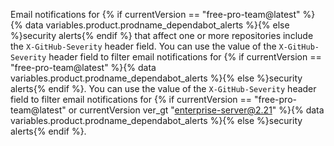 Email notifications for {% if currentVersion == "free-pro-team@latest" %}{% data variables.product.prodname_dependabot_alerts %}{% else %}security alerts{% endif %} that affect one or more repositories include the `X-GitHub-Severity`  header field. You can use the value of the `X-GitHub-Severity` header field to filter email notifications for {% if currentVersion == "free-pro-team@latest" %}{% data variables.product.prodname_dependabot_alerts %}{% else %}security alerts{% endif %}. You can use the value of the `X-GitHub-Severity` header field to filter email notifications for {% if currentVersion == "free-pro-team@latest" or currentVersion ver_gt "enterprise-server@2.21" %}{% data variables.product.prodname_dependabot_alerts %}{% else %}security alerts{% endif %}.